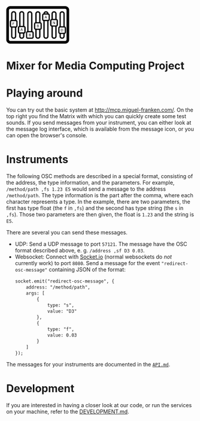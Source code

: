<img src="./logo.png" alt="Logo" height="100px">

# Mixer for Media Computing Project

# Playing around
You can try out the basic system at http://mcp.miguel-franken.com/. On the top right you find the Matrix with which you can quickly create some test sounds. If you send messages from your instrument, you can either look at the message log interface, which is available from the message icon, or you can open the browser's console.

# Instruments
The following OSC methods are described in a special format, consisting of the address, the type information, and the parameters. For example, `/method/path ,fs 1.23 E5` would send a message to the address `/method/path`. The type information is the part after the comma, where each character represents a type. In the example, there are two parameters, the first has type float (the `f` in `,fs`) and the second has type string (the `s` in `,fs`). Those two parameters are then given, the float is `1.23` and the string is `E5`.

There are several you can send these messages.
- UDP: Send a UDP message to port `57121`. The message have the OSC format described above, e. g. `/address ,sf D3 0.03`.
- Websocket: Connect with [Socket.io] (normal websockets do *not* currently work) to port `8080`. Send a message for the event `"redirect-osc-message"` containing JSON of the format:
  ```
  socket.emit("redirect-osc-message", {
      address: "/method/path",
      args: [
          {
              type: "s",
              value: "D3"
          },
          {
              type: "f",
              value: 0.03
          }
      ]
  });
  ```

The messages for your instruments are documented in the [`API.md`](./API.md).

# Development
If you are interested in having a closer look at our code, or run the services on your machine, refer to the [DEVELOPMENT.md](./DEVELOPMENT.md).

[tone generator]: http://mcp.miguel-franken.com/generator
[Socket.io]: https://socket.io/